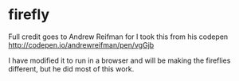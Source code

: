 # firefly

Full credit goes to Andrew Reifman for I took this from his codepen http://codepen.io/andrewreifman/pen/vgGjb

I have modified it to run in a browser and will be making the fireflies different, but he did most of this work.
